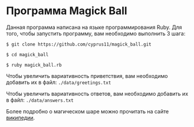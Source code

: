 Программа Magick Ball
=====================

Данная программа написана на языке программирования Ruby.
Для того, чтобы запустить программу, вам необходимо выполнить 3 шага:

```
$ git clone https://github.com/cyprus11/magick_ball.git
```

```
$ cd magick_ball
```

```
$ ruby magick_ball.rb
```

Чтобы увеличить вариативность приветствия, вам необходимо добавить их
в файл: ```./data/greetings.txt```

Чтобы увеличить вариативность ответов, вам необходимо добавить их
в файл: ```./data/answers.txt```

Более подробно о магическом шаре можно прочитать на сайте [википедии](https://ru.wikipedia.org/wiki/Magic_8_ball).
